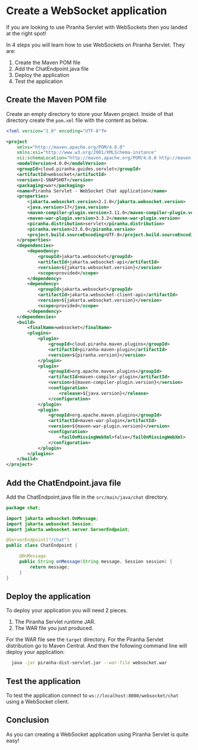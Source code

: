 # Create a WebSocket application

If you are looking to use Piranha Servlet with WebSockets then you landed at the
right spot!

In 4 steps you will learn how to use WebSockets on Piranha Servlet. They are:

1. Create the Maven POM file
1. Add the ChatEndpoint.java file
1. Deploy the application
1. Test the application

## Create the Maven POM file

Create an empty directory to store your Maven project. Inside of that directory 
create the ```pom.xml``` file with the content as below.

```xml
<?xml version="1.0" encoding="UTF-8"?>

<project
    xmlns="http://maven.apache.org/POM/4.0.0"
    xmlns:xsi="http://www.w3.org/2001/XMLSchema-instance"
    xsi:schemaLocation="http://maven.apache.org/POM/4.0.0 http://maven.apache.org/xsd/maven-4.0.0.xsd">
    <modelVersion>4.0.0</modelVersion>
    <groupId>cloud.piranha.guides.servlet</groupId>
    <artifactId>websocket</artifactId>
    <version>1-SNAPSHOT</version>
    <packaging>war</packaging>
    <name>Piranha Servlet - WebSocket Chat application</name>
    <properties>
        <jakarta.websocket.version>2.1.0</jakarta.websocket.version>
        <java.version>17</java.version>
        <maven-compiler-plugin.version>3.11.0</maven-compiler-plugin.version>
        <maven-war-plugin.version>3.3.2</maven-war-plugin.version>
        <piranha.distribution>servlet</piranha.distribution>
        <piranha.version>23.6.0</piranha.version>
        <project.build.sourceEncoding>UTF-8</project.build.sourceEncoding>
    </properties>
    <dependencies>
        <dependency>
            <groupId>jakarta.websocket</groupId>
            <artifactId>jakarta.websocket-api</artifactId>
            <version>${jakarta.websocket.version}</version>
            <scope>provided</scope>
        </dependency>
        <dependency>
            <groupId>jakarta.websocket</groupId>
            <artifactId>jakarta.websocket-client-api</artifactId>
            <version>${jakarta.websocket.version}</version>
            <scope>provided</scope>
        </dependency>
    </dependencies>
    <build>
        <finalName>websocket</finalName>
        <plugins>
            <plugin>
                <groupId>cloud.piranha.maven.plugins</groupId>
                <artifactId>piranha-maven-plugin</artifactId>
                <version>${piranha.version}</version>
            </plugin>
            <plugin>
                <groupId>org.apache.maven.plugins</groupId>
                <artifactId>maven-compiler-plugin</artifactId>
                <version>${maven-compiler-plugin.version}</version>
                <configuration>
                    <release>${java.version}</release>
                </configuration>
            </plugin>
            <plugin>
                <groupId>org.apache.maven.plugins</groupId>
                <artifactId>maven-war-plugin</artifactId>
                <version>${maven-war-plugin.version}</version>
                <configuration>
                    <failOnMissingWebXml>false</failOnMissingWebXml>
                </configuration>
            </plugin>
        </plugins>
    </build>
</project>
```

## Add the ChatEndpoint.java file

Add the ChatEndpoint.java file in the `src/main/java/chat` directory.

```java
package chat;

import jakarta.websocket.OnMessage;
import jakarta.websocket.Session;
import jakarta.websocket.server.ServerEndpoint;

@ServerEndpoint("/chat")
public class ChatEndpoint {

     @OnMessage
     public String onMessage(String message, Session session) {
         return message;
     }
}
```

## Deploy the application

To deploy your application you will need 2 pieces. 

1. The Piranha Servlet runtime JAR.
2. The WAR file you just produced. 

For the WAR file see the `target` directory. For the Piranha Servlet
distribution go to Maven Central. And then the following command line will
deploy your application:

```bash
  java -jar piranha-dist-servlet.jar --war-file websocket.war
```

## Test the application

To test the application connect to `ws://localhost:8080/websocket/chat` using
a WebSocket client.

## Conclusion

As you can creating a WebSocket application using Piranha Servlet is quite easy!

